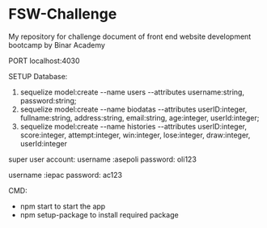# FSW-Challenge
My repository for challenge document of front end website development bootcamp by Binar Academy

PORT localhost:4030

SETUP Database: 
1. sequelize model:create --name users --attributes username:string, password:string; 
2. sequelize model:create --name biodatas --attributes userID:integer, fullname:string, address:string, email:string, age:integer, userId:integer;
3. sequelize model:create --name histories --attributes userID:integer, score:integer, attempt:integer, win:integer, lose:integer, draw:integer, userId:integer

super user account:
  username :asepoli
  password: oli123
  
  username :iepac
  password: ac123

CMD:
- npm start to start the app
- npm setup-package to install required package
